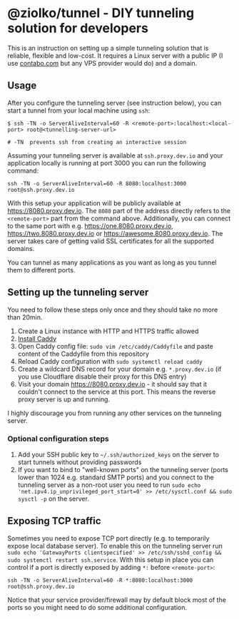 # @ziolko/tunnel - DIY tunneling solution for developers

This is an instruction on setting up a simple tunneling solution that is reliable, flexible and low-cost. It requires a Linux server with a public IP (I use [contabo.com](https://contabo.com/) but any VPS provider would do) and a domain.

## Usage

After you configure the tunneling server (see instruction below), you can start a tunnel from your local machine using `ssh`:

```
$ ssh -TN -o ServerAliveInterval=60 -R <remote-port>:localhost:<local-port> root@<tunnelling-server-url>

# -TN  prevents ssh from creating an interactive session
```

Assuming your tunneling server is available at `ssh.proxy.dev.io` and your application locally is running at port 3000 you can run the following command:

```
ssh -TN -o ServerAliveInterval=60 -R 8080:localhost:3000 root@ssh.proxy.dev.io
```

With this setup your application will be publicly available at https://8080.proxy.dev.io. The `8080` part of the address directly refers to the `<remote-port>` part from the command above.  Additionally, you can connect to the same port with e.g. https://one.8080.proxy.dev.io, https://two.8080.proxy.dev.io or https://awesome.8080.proxy.dev.io. The server takes care of getting valid SSL certificates for all the supported domains.

You can tunnel as many applications as you want as long as you tunnel them to different ports.

## Setting up the tunneling server

You need to follow these steps only once and they should take no more than 20min.

1. Create a Linux instance with HTTP and HTTPS traffic allowed
2. [Install Caddy](https://caddyserver.com/docs/install#debian-ubuntu-raspbian)
3. Open Caddy config file: `sudo vim /etc/caddy/Caddyfile` and paste content of the Caddyfile from this repository
4. Reload Caddy configuration with `sudo systemctl reload caddy`
5. Create a wildcard DNS record for your domain e.g. `*.proxy.dev.io` (if you use Cloudflare disable their proxy for this DNS entry)
6. Visit your domain https://8080.proxy.dev.io - it should say that it couldn't connect to the service at this port. This means the reverse proxy server is up and running.

I highly discourage you from running any other services on the tunneling server.

### Optional configuration steps

1. Add your SSH public key to `~/.ssh/authorized_keys` on the server to start tunnels without providing passwords
2. If you want to bind to "well-known ports" on the tunneling server (ports lower than 1024 e.g. standard SMTP ports) and you connect to the tunneling server as a non-root user you need to run `sudo echo 'net.ipv4.ip_unprivileged_port_start=0' >> /etc/sysctl.conf && sudo sysctl -p` on the server.

## Exposing TCP traffic

Sometimes you need to expose TCP port directly (e.g. to temporarily expose local database server). To enable this on the tunneling server run  `sudo echo 'GatewayPorts clientspecified' >> /etc/ssh/sshd_config && sudo systemctl restart ssh.service`. With this setup in place you can control if a port is directly exposed by adding `*:` before `<remote-port>`: 

```
ssh -TN -o ServerAliveInterval=60 -R *:8080:localhost:3000 root@ssh.proxy.dev.io
```

Notice that your service provider/firewall may by default block most of the ports so you might need to do some additional configuration.
